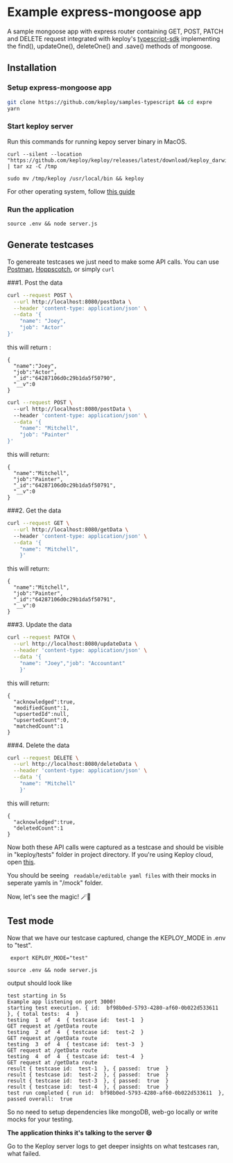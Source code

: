 # Example express-mongoose app
A sample mongoose app with express router containing GET, POST, PATCH and DELETE request integrated with keploy's [typescript-sdk](https://github.com/keploy/typescript-sdk) implementing the find(), updateOne(), deleteOne() and .save() methods of mongoose.

## Installation
### Setup express-mongoose app
```bash
git clone https://github.com/keploy/samples-typescript && cd expre
yarn
```
### Start keploy server
Run this commands for running kepoy server binary in MacOS.
```shell 
curl --silent --location "https://github.com/keploy/keploy/releases/latest/download/keploy_darwin_all.tar.gz" | tar xz -C /tmp

sudo mv /tmp/keploy /usr/local/bin && keploy
``` 
For other operating system, follow [this guide](https://github.com/keploy/keploy#quick-installation)



### Run the application
```shell
source .env && node server.js

```

## Generate testcases

To genereate testcases we just need to make some API calls. You can use [Postman](https://www.postman.com/), [Hoppscotch](https://hoppscotch.io/), or simply `curl`

###1. Post the data

```bash
curl --request POST \
  --url http://localhost:8080/postData \
  --header 'content-type: application/json' \
  --data '{
    "name": "Joey",
    "job": "Actor"
}'
```
this will return :
```
{
  "name":"Joey",
  "job":"Actor",
  "_id":"64287106d0c29b1da5f50790",
  "__v":0
}
```
```bash 
curl --request POST \ 
  --url http://localhost:8080/postData \  
  --header 'content-type: application/json' \
  --data '{
    "name": "Mitchell",               
    "job": "Painter"
}'
```
this will return:
```
{
  "name":"Mitchell",
  "job":"Painter",
  "_id":"64287106d0c29b1da5f50791",
  "__v":0
}
```

###2. Get the data
```bash
curl --request GET \
  --url http://localhost:8080/getData \  
  --header 'content-type: application/json' \
  --data '{
    "name": "Mitchell",                
    }'            
```
this will return:
```
{
  "name":"Mitchell",
  "job":"Painter",
  "_id":"64287106d0c29b1da5f50791",
  "__v":0
}
```

###3. Update the data
```bash
curl --request PATCH \
  --url http://localhost:8080/updateData \
  --header 'content-type: application/json' \
  --data '{
    "name": "Joey","job": "Accountant"
    }'
```
this will return: 
```
{
  "acknowledged":true,
  "modifiedCount":1,
  "upsertedId":null,
  "upsertedCount":0,
  "matchedCount":1
}
```

###4. Delete the data
```bash
curl --request DELETE \
  --url http://localhost:8080/deleteData \
  --header 'content-type: application/json' \
  --data '{
    "name": "Mitchell"
    }'
```
this will return:
```
{
  "acknowledged":true,
  "deletedCount":1
}
```


Now both these API calls were captured as a testcase and should be visible in "keploy/tests" folder in project directory.
If you're using Keploy cloud, open [this](https://app.keploy.io/testlist).

You should be seeing ` readable/editable yaml files` with their mocks in seperate yamls in "/mock" folder.


Now, let's see the magic! 🪄💫


## Test mode

Now that we have our testcase captured, change the KEPLOY_MODE in .env to "test". 
```shell
 export KEPLOY_MODE="test"
```

```shell
source .env && node server.js
```
output should look like
```shell
test starting in 5s
Example app listening on port 3000!
starting test execution. { id:  bf98b0ed-5793-4280-af60-0b022d533611  }, { total tests:  4  }
testing  1  of  4  { testcase id:  test-1  }
GET request at /getData route
testing  2  of  4  { testcase id:  test-2  }
GET request at /getData route
testing  3  of  4  { testcase id:  test-3  }
GET request at /getData route
testing  4  of  4  { testcase id:  test-4  }
GET request at /getData route
result { testcase id:  test-1  }, { passed:  true  }
result { testcase id:  test-2  }, { passed:  true  }
result { testcase id:  test-3  }, { passed:  true  }
result { testcase id:  test-4  }, { passed:  true  }
test run completed { run id:  bf98b0ed-5793-4280-af60-0b022d533611  }, passed overall:  true
```

So no need to setup dependencies like mongoDB, web-go locally or write mocks for your testing.

**The application thinks it's talking to the
server 😄**

Go to the Keploy server logs to get deeper insights on what testcases ran, what failed.